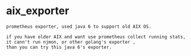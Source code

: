 # aix_exporter

    
    prometheus exporter, used java 6 to support old AIX OS.

    if you have older AIX and want use prometheus collect running stats,
    it cann't run njmon, or other golang's exporter ,
    than you can try this java 6's exporter.

